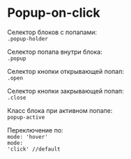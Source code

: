 # Popup-on-click

Селектор блоков с попапами:<br>
<code>.popup-holder</code><br>

Селектор попапа внутри блока:<br>
<code>.popup</code><br>

Селектор кнопки открывающей попап:<br>
<code>.open</code><br>

Селектор кнопки закрывающей попап:<br>
<code>.close</code><br>

Класс блока при активном попапе:<br>
<code>popup-active</code><br>

Переключение по:<br>
<code>mode: 'hover'</code><br>
<code>mode: 'click' //default</code>
